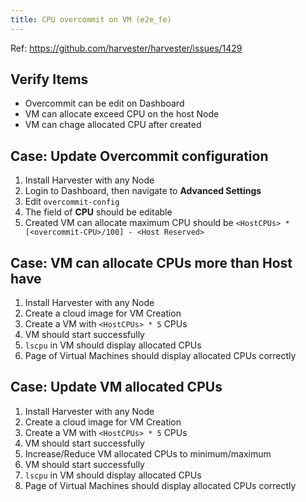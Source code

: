 ```yaml
---
title: CPU overcommit on VM (e2e_fe)
---
```

Ref: <https://github.com/harvester/harvester/issues/1429>

## Verify Items

- Overcommit can be edit on Dashboard
- VM can allocate exceed CPU on the host Node
- VM can chage allocated CPU after created

## Case: Update Overcommit configuration

1. Install Harvester with any Node
1. Login to Dashboard, then navigate to **Advanced Settings**
1. Edit `overcommit-config`
1. The field of **CPU** should be editable
1. Created VM can allocate maximum CPU should be `<HostCPUs> * [<overcommit-CPU>/100] - <Host Reserved>`

## Case: VM can allocate CPUs more than Host have

1. Install Harvester with any Node
1. Create a cloud image for VM Creation
1. Create a VM with `<HostCPUs> * 5` CPUs
1. VM should start successfully
1. `lscpu` in VM should display allocated CPUs
1. Page of Virtual Machines should display allocated CPUs correctly

## Case: Update VM allocated CPUs

1. Install Harvester with any Node
1. Create a cloud image for VM Creation
1. Create a VM with `<HostCPUs> * 5` CPUs
1. VM should start successfully
1. Increase/Reduce VM allocated CPUs to minimum/maximum
1. VM should start successfully
1. `lscpu` in VM should display allocated CPUs
1. Page of Virtual Machines should display allocated CPUs correctly
